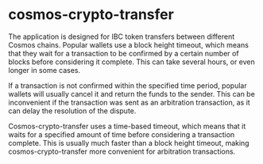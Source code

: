 # cosmos-crypto-transfer
The application is designed for IBC token transfers between different Cosmos chains.
Popular wallets use a block height timeout, which means that they wait for a transaction to be confirmed by a certain number of blocks before considering it complete. This can take several hours, or even longer in some cases.

If a transaction is not confirmed within the specified time period, popular wallets will usually cancel it and return the funds to the sender. This can be inconvenient if the transaction was sent as an arbitration transaction, as it can delay the resolution of the dispute.

Cosmos-crypto-transfer uses a time-based timeout, which means that it waits for a specified amount of time before considering a transaction complete. This is usually much faster than a block height timeout, making cosmos-crypto-transfer more convenient for arbitration transactions.